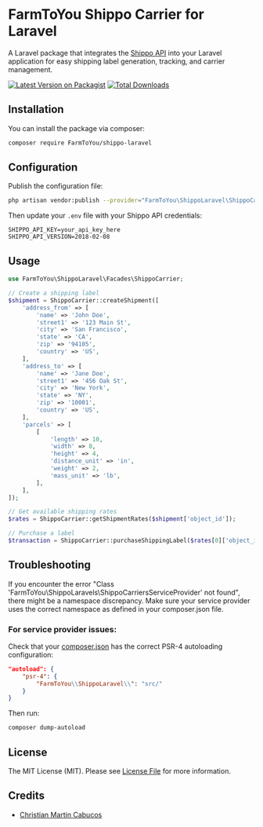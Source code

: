 # FarmToYou Shippo Carrier for Laravel

A Laravel package that integrates the [Shippo API](https://goshippo.com/) into your Laravel application for easy shipping label generation, tracking, and carrier management.

[![Latest Version on Packagist](https://img.shields.io/packagist/v/FarmToYou/shippo-laravel.svg?style=flat-square)](https://packagist.org/packages/FarmToYou/shippo-laravel)
[![Total Downloads](https://img.shields.io/packagist/dt/FarmToYou/shippo-laravel.svg?style=flat-square)](https://packagist.org/packages/FarmToYou/shippo-laravel)

## Installation

You can install the package via composer:

```bash
composer require FarmToYou/shippo-laravel
```

## Configuration

Publish the configuration file:

```bash
php artisan vendor:publish --provider="FarmToYou\ShippoLaravel\ShippoCarrierServiceProvider"
```

Then update your `.env` file with your Shippo API credentials:

```
SHIPPO_API_KEY=your_api_key_here
SHIPPO_API_VERSION=2018-02-08
```

## Usage

```php
use FarmToYou\ShippoLaravel\Facades\ShippoCarrier;

// Create a shipping label
$shipment = ShippoCarrier::createShipment([
    'address_from' => [
        'name' => 'John Doe',
        'street1' => '123 Main St',
        'city' => 'San Francisco',
        'state' => 'CA',
        'zip' => '94105',
        'country' => 'US',
    ],
    'address_to' => [
        'name' => 'Jane Doe',
        'street1' => '456 Oak St',
        'city' => 'New York',
        'state' => 'NY',
        'zip' => '10001',
        'country' => 'US',
    ],
    'parcels' => [
        [
            'length' => 10,
            'width' => 8,
            'height' => 4,
            'distance_unit' => 'in',
            'weight' => 2,
            'mass_unit' => 'lb',
        ],
    ],
]);

// Get available shipping rates
$rates = ShippoCarrier::getShipmentRates($shipment['object_id']);

// Purchase a label
$transaction = ShippoCarrier::purchaseShippingLabel($rates[0]['object_id']);
```

## Troubleshooting

If you encounter the error "Class 'FarmToYou\ShippoLaravels\ShippoCarriersServiceProvider' not found", there might be a namespace discrepancy. Make sure your service provider uses the correct namespace as defined in your composer.json file.

### For service provider issues:

Check that your [composer.json](composer.json) has the correct PSR-4 autoloading configuration:

```json
"autoload": {
    "psr-4": {
        "FarmToYou\\ShippoLaravel\\": "src/"
    }
}
```

Then run:

```bash
composer dump-autoload
```

## License

The MIT License (MIT). Please see [License File](LICENSE.md) for more information.

## Credits

- [Christian Martin Cabucos](https://github.com/christianmartincabucos)